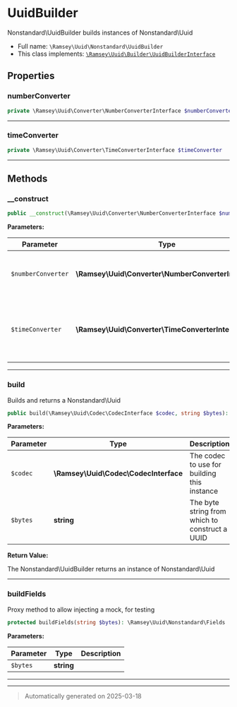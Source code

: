 
# UuidBuilder

Nonstandard\UuidBuilder builds instances of Nonstandard\Uuid



* Full name: `\Ramsey\Uuid\Nonstandard\UuidBuilder`
* This class implements:
[`\Ramsey\Uuid\Builder\UuidBuilderInterface`](../Builder/UuidBuilderInterface.md)



## Properties


### numberConverter



```php
private \Ramsey\Uuid\Converter\NumberConverterInterface $numberConverter
```






***

### timeConverter



```php
private \Ramsey\Uuid\Converter\TimeConverterInterface $timeConverter
```






***

## Methods


### __construct



```php
public __construct(\Ramsey\Uuid\Converter\NumberConverterInterface $numberConverter, \Ramsey\Uuid\Converter\TimeConverterInterface $timeConverter): mixed
```








**Parameters:**

| Parameter | Type | Description |
|-----------|------|-------------|
| `$numberConverter` | **\Ramsey\Uuid\Converter\NumberConverterInterface** | The number converter to<br />use when constructing the Nonstandard\Uuid |
| `$timeConverter` | **\Ramsey\Uuid\Converter\TimeConverterInterface** | The time converter to use<br />for converting timestamps extracted from a UUID to Unix timestamps |





***

### build

Builds and returns a Nonstandard\Uuid

```php
public build(\Ramsey\Uuid\Codec\CodecInterface $codec, string $bytes): \Ramsey\Uuid\Nonstandard\Uuid
```








**Parameters:**

| Parameter | Type | Description |
|-----------|------|-------------|
| `$codec` | **\Ramsey\Uuid\Codec\CodecInterface** | The codec to use for building this instance |
| `$bytes` | **string** | The byte string from which to construct a UUID |


**Return Value:**

The Nonstandard\UuidBuilder returns an instance of
Nonstandard\Uuid




***

### buildFields

Proxy method to allow injecting a mock, for testing

```php
protected buildFields(string $bytes): \Ramsey\Uuid\Nonstandard\Fields
```








**Parameters:**

| Parameter | Type | Description |
|-----------|------|-------------|
| `$bytes` | **string** |  |





***


***
> Automatically generated on 2025-03-18
